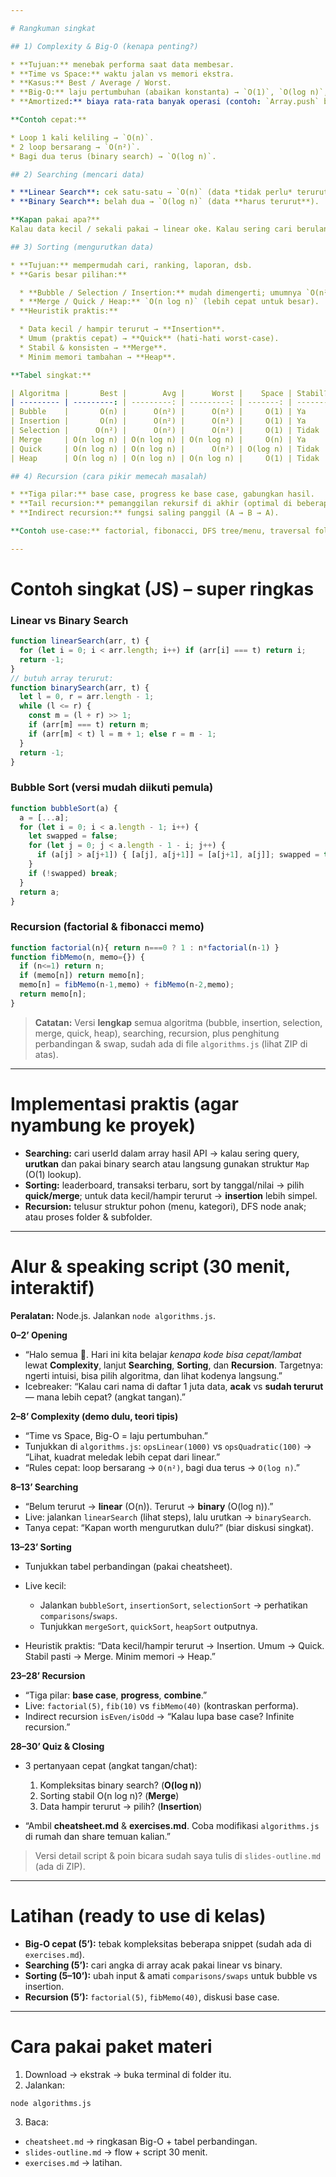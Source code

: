 ```yaml
---

# Rangkuman singkat

## 1) Complexity & Big-O (kenapa penting?)

* **Tujuan:** menebak performa saat data membesar.
* **Time vs Space:** waktu jalan vs memori ekstra.
* **Kasus:** Best / Average / Worst.
* **Big-O:** laju pertumbuhan (abaikan konstanta) → `O(1)`, `O(log n)`, `O(n)`, `O(n log n)`, `O(n²)`, …
* **Amortized:** biaya rata-rata banyak operasi (contoh: `Array.push` biasanya O(1) rata-rata).

**Contoh cepat:**

* Loop 1 kali keliling → `O(n)`.
* 2 loop bersarang → `O(n²)`.
* Bagi dua terus (binary search) → `O(log n)`.

## 2) Searching (mencari data)

* **Linear Search**: cek satu-satu → `O(n)` (data *tidak perlu* terurut).
* **Binary Search**: belah dua → `O(log n)` (data **harus terurut**).

**Kapan pakai apa?**
Kalau data kecil / sekali pakai → linear oke. Kalau sering cari berulang, **urutkan dulu** lalu binary search.

## 3) Sorting (mengurutkan data)

* **Tujuan:** mempermudah cari, ranking, laporan, dsb.
* **Garis besar pilihan:**

  * **Bubble / Selection / Insertion:** mudah dimengerti; umumnya `O(n²)`.
  * **Merge / Quick / Heap:** `O(n log n)` (lebih cepat untuk besar).
* **Heuristik praktis:**

  * Data kecil / hampir terurut → **Insertion**.
  * Umum (praktis cepat) → **Quick** (hati-hati worst-case).
  * Stabil & konsisten → **Merge**.
  * Minim memori tambahan → **Heap**.

**Tabel singkat:**

| Algoritma |       Best |        Avg |      Worst |    Space | Stabil? | Catatan singkat          |
| --------- | ---------: | ---------: | ---------: | -------: | ------- | ------------------------ |
| Bubble    |       O(n) |      O(n²) |      O(n²) |     O(1) | Ya      | Sederhana, lambat        |
| Insertion |       O(n) |      O(n²) |      O(n²) |     O(1) | Ya      | Bagus utk hampir terurut |
| Selection |      O(n²) |      O(n²) |      O(n²) |     O(1) | Tidak   | Swap sedikit             |
| Merge     | O(n log n) | O(n log n) | O(n log n) |     O(n) | Ya      | Stabil, bukan in-place   |
| Quick     | O(n log n) | O(n log n) |      O(n²) | O(log n) | Tidak   | Praktis cepat            |
| Heap      | O(n log n) | O(n log n) | O(n log n) |     O(1) | Tidak   | Konsisten, in-place      |

## 4) Recursion (cara pikir memecah masalah)

* **Tiga pilar:** base case, progress ke base case, gabungkan hasil.
* **Tail recursion:** pemanggilan rekursif di akhir (optimal di beberapa bahasa).
* **Indirect recursion:** fungsi saling panggil (A → B → A).

**Contoh use-case:** factorial, fibonacci, DFS tree/menu, traversal folder.

---
```


# Contoh singkat (JS) – super ringkas

### Linear vs Binary Search

```js
function linearSearch(arr, t) {
  for (let i = 0; i < arr.length; i++) if (arr[i] === t) return i;
  return -1;
}
// butuh array terurut:
function binarySearch(arr, t) {
  let l = 0, r = arr.length - 1;
  while (l <= r) {
    const m = (l + r) >> 1;
    if (arr[m] === t) return m;
    if (arr[m] < t) l = m + 1; else r = m - 1;
  }
  return -1;
}
```

### Bubble Sort (versi mudah diikuti pemula)

```js
function bubbleSort(a) {
  a = [...a];
  for (let i = 0; i < a.length - 1; i++) {
    let swapped = false;
    for (let j = 0; j < a.length - 1 - i; j++) {
      if (a[j] > a[j+1]) { [a[j], a[j+1]] = [a[j+1], a[j]]; swapped = true; }
    }
    if (!swapped) break;
  }
  return a;
}
```

### Recursion (factorial & fibonacci memo)

```js
function factorial(n){ return n===0 ? 1 : n*factorial(n-1) }
function fibMemo(n, memo={}) {
  if (n<=1) return n;
  if (memo[n]) return memo[n];
  memo[n] = fibMemo(n-1,memo) + fibMemo(n-2,memo);
  return memo[n];
}
```

> **Catatan:** Versi **lengkap** semua algoritma (bubble, insertion, selection, merge, quick, heap), searching, recursion, plus penghitung perbandingan & swap, sudah ada di file `algorithms.js` (lihat ZIP di atas).

---

# Implementasi praktis (agar nyambung ke proyek)

* **Searching:** cari userId dalam array hasil API → kalau sering query, **urutkan** dan pakai binary search atau langsung gunakan struktur `Map` (O(1) lookup).
* **Sorting:** leaderboard, transaksi terbaru, sort by tanggal/nilai → pilih **quick/merge**; untuk data kecil/hampir terurut → **insertion** lebih simpel.
* **Recursion:** telusur struktur pohon (menu, kategori), DFS node anak; atau proses folder & subfolder.

---

# Alur & speaking script (30 menit, interaktif)

**Peralatan:** Node.js. Jalankan `node algorithms.js`.

**0–2’ Opening**

* “Halo semua 👋. Hari ini kita belajar *kenapa kode bisa cepat/lambat* lewat **Complexity**, lanjut **Searching**, **Sorting**, dan **Recursion**. Targetnya: ngerti intuisi, bisa pilih algoritma, dan lihat kodenya langsung.”
* Icebreaker: “Kalau cari nama di daftar 1 juta data, **acak** vs **sudah terurut** — mana lebih cepat? (angkat tangan).”

**2–8’ Complexity (demo dulu, teori tipis)**

* “Time vs Space, Big-O = laju pertumbuhan.”
* Tunjukkan di `algorithms.js`: `opsLinear(1000)` vs `opsQuadratic(100)` → “Lihat, kuadrat meledak lebih cepat dari linear.”
* “Rules cepat: loop bersarang → `O(n²)`, bagi dua terus → `O(log n)`.”

**8–13’ Searching**

* “Belum terurut → **linear** (O(n)). Terurut → **binary** (O(log n)).”
* Live: jalankan `linearSearch` (lihat steps), lalu urutkan → `binarySearch`.
* Tanya cepat: “Kapan worth mengurutkan dulu?” (biar diskusi singkat).

**13–23’ Sorting**

* Tunjukkan tabel perbandingan (pakai cheatsheet).
* Live kecil:

  * Jalankan `bubbleSort`, `insertionSort`, `selectionSort` → perhatikan `comparisons`/`swaps`.
  * Tunjukkan `mergeSort`, `quickSort`, `heapSort` outputnya.
* Heuristik praktis: “Data kecil/hampir terurut → Insertion. Umum → Quick. Stabil pasti → Merge. Minim memori → Heap.”

**23–28’ Recursion**

* “Tiga pilar: **base case**, **progress**, **combine**.”
* Live: `factorial(5)`, `fib(10)` vs `fibMemo(40)` (kontraskan performa).
* Indirect recursion `isEven/isOdd` → “Kalau lupa base case? Infinite recursion.”

**28–30’ Quiz & Closing**

* 3 pertanyaan cepat (angkat tangan/chat):

  1. Kompleksitas binary search? (**O(log n)**)
  2. Sorting stabil O(n log n)? (**Merge**)
  3. Data hampir terurut → pilih? (**Insertion**)
* “Ambil **cheatsheet.md** & **exercises.md**. Coba modifikasi `algorithms.js` di rumah dan share temuan kalian.”

> Versi detail script & poin bicara sudah saya tulis di `slides-outline.md` (ada di ZIP).

---

# Latihan (ready to use di kelas)

* **Big-O cepat (5’):** tebak kompleksitas beberapa snippet (sudah ada di `exercises.md`).
* **Searching (5’):** cari angka di array acak pakai linear vs binary.
* **Sorting (5–10’):** ubah input & amati `comparisons/swaps` untuk bubble vs insertion.
* **Recursion (5’):** `factorial(5)`, `fibMemo(40)`, diskusi base case.

---

# Cara pakai paket materi

1. Download → ekstrak → buka terminal di folder itu.
2. Jalankan:

```bash
node algorithms.js
```

3. Baca:

* `cheatsheet.md` → ringkasan Big-O + tabel perbandingan.
* `slides-outline.md` → flow + script 30 menit.
* `exercises.md` → latihan.
